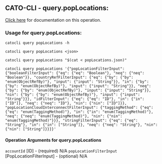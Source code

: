 
## CATO-CLI - query.popLocations:
[Click here](https://api.catonetworks.com/documentation/#query-popLocations) for documentation on this operation.

### Usage for query.popLocations:

`catocli query popLocations -h`

`catocli query popLocations <json>`

`catocli query popLocations "$(cat < popLocations.json)"`

`catocli query popLocations '{"popLocationFilterInput": {"booleanFilterInput": {"eq": {"eq": "Boolean"}, "neq": {"neq": "Boolean"}}, "countryRefFilterInput": {"eq": {"by": {"by": "enum(ObjectRefBy)"}, "input": {"input": "String"}}, "in": {"by": {"by": "enum(ObjectRefBy)"}, "input": {"input": "String"}}, "neq": {"by": {"by": "enum(ObjectRefBy)"}, "input": {"input": "String"}}, "nin": {"by": {"by": "enum(ObjectRefBy)"}, "input": {"input": "String"}}}, "idFilterInput": {"eq": {"eq": "ID"}, "in": {"in": ["ID"]}, "neq": {"neq": "ID"}, "nin": {"nin": ["ID"]}}, "popLocationCloudInterconnectFilterInput": {"taggingMethod": {"eq": {"eq": "enum(TaggingMethod)"}, "in": {"in": "enum(TaggingMethod)"}, "neq": {"neq": "enum(TaggingMethod)"}, "nin": {"nin": "enum(TaggingMethod)"}}}, "stringFilterInput": {"eq": {"eq": "String"}, "in": {"in": ["String"]}, "neq": {"neq": "String"}, "nin": {"nin": ["String"]}}}}'`

#### Operation Arguments for query.popLocations ####
`accountId` [ID] - (required) N/A 
`popLocationFilterInput` [PopLocationFilterInput] - (optional) N/A 
